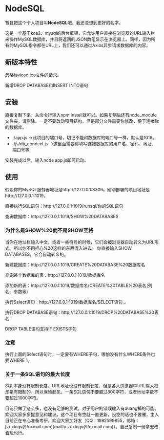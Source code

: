 <h1>NodeSQL</h1>
<p>暂且把这个个人项目叫<b>NodeSQL</b>吧，我还没想到更好的名字。</p>
<p>这是一个基于koa2、mysql的后台框架，它允许用户直接在浏览器的URL输入栏来操作MySQL数据库，并且将返回的JSON数组显示在浏览器上。同样，因为所有的MySQL指令都在URL上，我们还可以通过Axios异步请求数据库的内容。</p>

<h2>新版本特性</h2>
<p>忽略favicon.ico文件的请求。</p>
<p>新增DROP DATABASE和INSERT INTO语句</p>

<h2>安装</h2>
<p>直接复制下来，从命令行输入npm install就可以。如果复制后还有node_module文件夹，请删除。一定不要改动项目结构，但是部分文件需要你修改，便于连接你的数据库。</p>
<ul>
  <li>./app.js ->此项目的端口号，切记不能和数据库的端口号一样，默认是1019。</li>
  <li>./js/db_connect.js ->这里面需要你填写连接数据库的用户名、密码、地址、端口号等</li>
</ul>
<p>安装完成以后，输入node app.js即可启动。</p>

<h2>使用</h2>
<p>假设你的MySQL服务器地址是http://127.0.0.1:3306，刚刚部署的项目地址是http://127.0.0.1:1019。</p>
<p>直接执行SQL语句：http://127.0.0.1:1019/runsql/你的SQL语句</p>
<p>查询数据库：http://127.0.0.1:1019/SHOW%20DATABASES</p>
  <p><h3>为什么是SHOW%20而不是SHOW空格</h3>
  当你在地址栏输入中文，或者一些符号的时候，它们会被浏览器自动转义为URL形式。所以你不用担心%20这样的东西混入进去。
  你直接输入SHOW DATABASES，它会自动转义的。</p><p></p>

<p>新建数据库：http://127.0.0.1:1019/CREATE%20DATABASE%20数据库名</p>
<p>查询某个数据库的表：http://127.0.0.1:1019/数据库名</p>
<p>添加新的表：http://127.0.0.1:1019/数据库名/CREATE%20TABLE%20表名(列名、参数等)</p>
<p>执行Select语句：http://127.0.0.1:1019/数据库名/SELECT语句...</p>
<p>执行DROP DATABASE语句：http://127.0.0.1:1019/DROP%20DATABASE%20表名</p>
<p>DROP TABLE语句支持IF EXISTS子句</p>

  <p><h3>注意</h3>
  执行上面的Select语句时，一定要有WHERE子句，哪怕没有什么WHERE条件也要WHERE 1。</p><p></p>

  <p><h3>关于一条SQL语句的最大长度</h3>
  SQL本身没有限制长度，URL地址也没有限制长度，但是各大浏览器中URL输入框却是有限制的，所以保险起见，一条SQL语句不要超过800字符，或者地址字数不要超过1000字符。</p><p></p>

<p>目前只做了这么多，也没有足够的测试，对于用户的错误输入有duang掉的可能。欢迎大家多多提意见和建议。这个项目有空就一直更新，没空的话也不要催，主人目前正在专心准备考研。欢迎大家加好友（QQ：1992599855，邮箱：[zuxingv@foxmail.com](mailto:zuxingv@foxmail.com)），自己复制一份拿去改着玩也行。</p>
